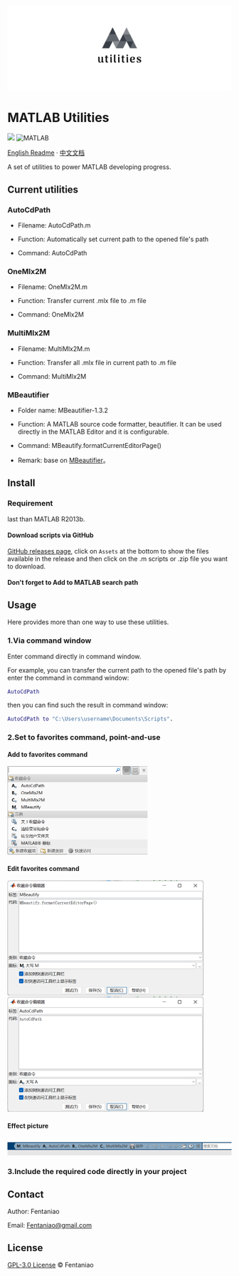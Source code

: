 ![logo](README.assets/logo.png)

# MATLAB Utilities

<p>
	<img src="https://img.shields.io/github/v/release/fentaniao/MATLAB-Utilities?&color=blue&logo=hack-the-box"/>
	<img alt="MATLAB" src="https://img.shields.io/badge/-MATLAB-00ADD8?style=flat&logo=matrix&logoColor=white"/>
</p>

[English Readme](https://github.com/Fentaniao/MATLAB-Utilities/blob/main/README.md) · [中文文档](https://github.com/Fentaniao/MATLAB-Utilities/blob/main/README_zh.md)

A set of utilities to power MATLAB developing progress.

## Current utilities

### AutoCdPath

- Filename: AutoCdPath.m

- Function: Automatically set current path to the opened file's path

- Command: AutoCdPath


### OneMlx2M

- Filename: OneMlx2M.m

- Function: Transfer current .mlx file to .m file

- Command: OneMlx2M


### MultiMlx2M

- Filename: MultiMlx2M.m

- Function: Transfer all .mlx file in current path to .m file

- Command: MultiMlx2M

### MBeautifier

- Folder name: MBeautifier-1.3.2

- Function: A MATLAB source code formatter, beautifier. It can be used directly in the MATLAB Editor and it is configurable.

- Command: MBeautify.formatCurrentEditorPage()

- Remark: base on [MBeautifier](https://github.com/davidvarga/MBeautifier)。

## Install

### Requirement

last than MATLAB R2013b.

#### Download scripts via GitHub

[GitHub releases page](https://github.com/Fentaniao/MATLAB-Utilities/releases), click on `Assets` at the bottom to show the files available in the release and then click on the .m scripts or .zip file you want to download.

#### Don't forget to Add to MATLAB search path

## Usage

Here provides more than one way to use these utilities.

### 1.Via command window

Enter command directly in command window.

For example, you can transfer the current path to the opened file's path by enter the command in command window:

```matlab
AutoCdPath
```

then you can find such the result in command window:

```matlab
AutoCdPath to "C:\Users\username\Documents\Scripts".
```

### 2.Set to favorites command, point-and-use

#### Add to favorites command

<img src="README.assets/image-20210921110048305.png" alt="image-20210921110048305" style="zoom: 50%;" />

#### Edit favorites command

<img src="README.assets/image-20210921110103753.png" alt="image-20210921110103753" style="zoom:50%;" />

<img src="README.assets/image-20210921110115227.png" alt="image-20210921110115227" style="zoom:50%;" />

#### Effect picture

<img src="README.assets/image-20210921110140550.png" alt="image-20210921110140550"  /> 

### 3.Include the required code directly in your project

## Contact

Author: Fentaniao

Email: [Fentaniao@gmail.com](mailto:Fentaniao@gmail.com)

## License

[GPL-3.0 License](https://github.com/Fentaniao/MATLAB-Utilities/blob/main/LICENSE) © Fentaniao

